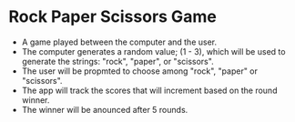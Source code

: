 # Rock Paper Scissors Game

- A game played between the computer and the user.
- The computer generates a random value; (1 - 3), which will be used to generate the strings: "rock", "paper", or "scissors".
- The user will be propmted to choose among "rock", "paper" or "scissors".
- The app will track the scores that will increment based on the round winner.
- The winner will be anounced after 5 rounds.

